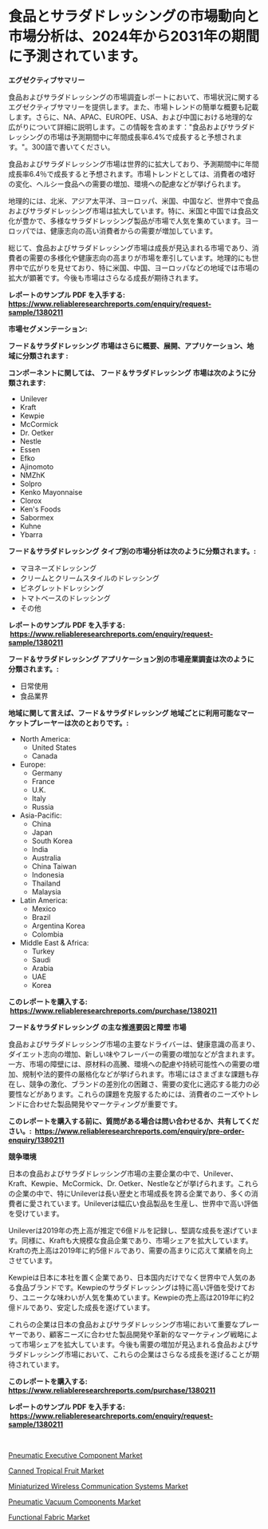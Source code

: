 <p><h1>食品とサラダドレッシングの市場動向と市場分析は、2024年から2031年の期間に予測されています。</h1></p><p><strong>エグゼクティブサマリー</strong></p>
<p><p>食品およびサラダドレッシングの市場調査レポートにおいて、市場状況に関するエグゼクティブサマリーを提供します。また、市場トレンドの簡単な概要も記載します。さらに、NA、APAC、EUROPE、USA、および中国における地理的な広がりについて詳細に説明します。この情報を含めます："食品およびサラダドレッシングの市場は予測期間中に年間成長率6.4%で成長すると予想されます。"。300語で書いてください。</p><p>食品およびサラダドレッシング市場は世界的に拡大しており、予測期間中に年間成長率6.4％で成長すると予想されます。市場トレンドとしては、消費者の嗜好の変化、ヘルシー食品への需要の増加、環境への配慮などが挙げられます。</p><p>地理的には、北米、アジア太平洋、ヨーロッパ、米国、中国など、世界中で食品およびサラダドレッシング市場は拡大しています。特に、米国と中国では食品文化が豊かで、多様なサラダドレッシング製品が市場で人気を集めています。ヨーロッパでは、健康志向の高い消費者からの需要が増加しています。</p><p>総じて、食品およびサラダドレッシング市場は成長が見込まれる市場であり、消費者の需要の多様化や健康志向の高まりが市場を牽引しています。地理的にも世界中で広がりを見せており、特に米国、中国、ヨーロッパなどの地域では市場の拡大が顕著です。今後も市場はさらなる成長が期待されます。</p></p>
<p><strong>レポートのサンプル PDF を入手する: <a href="https://www.reliableresearchreports.com/enquiry/request-sample/1380211">https://www.reliableresearchreports.com/enquiry/request-sample/1380211</a></strong></p>
<p><strong>市場セグメンテーション:</strong></p>
<p><strong> フード＆サラダドレッシング 市場はさらに概要、展開、アプリケーション、地域に分類されます :</strong></p>
<p><strong>コンポーネントに関しては、 フード＆サラダドレッシング 市場は次のように分類されます: &nbsp;</strong></p>
<p><ul><li>Unilever</li><li>Kraft</li><li>Kewpie</li><li>McCormick</li><li>Dr. Oetker</li><li>Nestle</li><li>Essen</li><li>Efko</li><li>Ajinomoto</li><li>NMZhK</li><li>Solpro</li><li>Kenko Mayonnaise</li><li>Clorox</li><li>Ken's Foods</li><li>Sabormex</li><li>Kuhne</li><li>Ybarra</li></ul></p>
<p><strong> フード＆サラダドレッシング タイプ別の市場分析は次のように分類されます。:</strong></p>
<p><ul><li>マヨネーズドレッシング</li><li>クリームとクリームスタイルのドレッシング</li><li>ビネグレットドレッシング</li><li>トマトベースのドレッシング</li><li>その他</li></ul></p>
<p><strong>レポートのサンプル PDF を入手する: &nbsp;<a href="https://www.reliableresearchreports.com/enquiry/request-sample/1380211">https://www.reliableresearchreports.com/enquiry/request-sample/1380211</a></strong></p>
<p><strong> フード＆サラダドレッシング アプリケーション別の市場産業調査は次のように分類されます。:</strong></p>
<p><ul><li>日常使用</li><li>食品業界</li></ul></p>
<p><strong>地域に関して言えば、フード＆サラダドレッシング 地域ごとに利用可能なマーケットプレーヤーは次のとおりです。:</strong></p>
<p><ul>
    <li>
        North America:
        <ul>
            <li>United States</li>
            <li>Canada</li>
        </ul>
    </li>
    <li>
        Europe:
        <ul>
            <li>Germany</li>
            <li>France</li>
            <li>U.K.</li>
            <li>Italy</li>
            <li>Russia</li>
        </ul>
    </li>
    <li>
        Asia-Pacific:
        <ul>
            <li>China</li>
            <li>Japan</li>
            <li>South Korea</li>
            <li>India</li>
            <li>Australia</li>
            <li>China Taiwan</li>
            <li>Indonesia</li>
            <li>Thailand</li>
            <li>Malaysia</li>
        </ul>
    </li>
    <li>
        Latin America:
        <ul>
            <li>Mexico</li>
            <li>Brazil</li>
            <li>Argentina Korea</li>
            <li>Colombia</li>
        </ul>
    </li>
    <li>
        Middle East & Africa:
        <ul>
            <li>Turkey</li>
            <li>Saudi</li>
            <li>Arabia</li>
            <li>UAE</li>
            <li>Korea</li>
        </ul>
    </li>
    </ul></p>
<p><strong>このレポートを購入する: &nbsp;<a href="https://www.reliableresearchreports.com/purchase/1380211">https://www.reliableresearchreports.com/purchase/1380211</a></strong></p>
<p><strong>フード＆サラダドレッシング の主な推進要因と障壁 市場</strong></p>
<p><p>食品およびサラダドレッシング市場の主要なドライバーは、健康意識の高まり、ダイエット志向の増加、新しい味やフレーバーの需要の増加などが含まれます。一方、市場の障壁には、原材料の高騰、環境への配慮や持続可能性への需要の増加、規制や法的要件の厳格化などが挙げられます。市場にはさまざまな課題も存在し、競争の激化、ブランドの差別化の困難さ、需要の変化に適応する能力の必要性などがあります。これらの課題を克服するためには、消費者のニーズやトレンドに合わせた製品開発やマーケティングが重要です。</p></p>
<p><strong>このレポートを購入する前に、質問がある場合は問い合わせるか、共有してください。:&nbsp; <a href="https://www.reliableresearchreports.com/enquiry/pre-order-enquiry/1380211">https://www.reliableresearchreports.com/enquiry/pre-order-enquiry/1380211</a></strong></p>
<p><strong>競争環境</strong></p>
<p><p>日本の食品およびサラダドレッシング市場の主要企業の中で、Unilever、Kraft、Kewpie、McCormick、Dr. Oetker、Nestleなどが挙げられます。これらの企業の中で、特にUnileverは長い歴史と市場成長を誇る企業であり、多くの消費者に愛されています。Unileverは幅広い食品製品を生産し、世界中で高い評価を受けています。</p><p>Unileverは2019年の売上高が推定で6億ドルを記録し、堅調な成長を遂げています。同様に、Kraftも大規模な食品企業であり、市場シェアを拡大しています。Kraftの売上高は2019年に約5億ドルであり、需要の高まりに応えて業績を向上させています。</p><p>Kewpieは日本に本社を置く企業であり、日本国内だけでなく世界中で人気のある食品ブランドです。Kewpieのサラダドレッシングは特に高い評価を受けており、ユニークな味わいが人気を集めています。Kewpieの売上高は2019年に約2億ドルであり、安定した成長を遂げています。</p><p>これらの企業は日本の食品およびサラダドレッシング市場において重要なプレーヤーであり、顧客ニーズに合わせた製品開発や革新的なマーケティング戦略によって市場シェアを拡大しています。今後も需要の増加が見込まれる食品およびサラダドレッシング市場において、これらの企業はさらなる成長を遂げることが期待されています。</p></p>
<p><strong>このレポートを購入する: &nbsp; <a href="https://www.reliableresearchreports.com/purchase/1380211">https://www.reliableresearchreports.com/purchase/1380211</a></strong></p>
<p><strong>レポートのサンプル PDF を入手する: &nbsp;<a href="https://www.reliableresearchreports.com/enquiry/request-sample/1380211">https://www.reliableresearchreports.com/enquiry/request-sample/1380211</a></strong><strong></strong></p>
<p>&nbsp;</p>
<p><p><a href="https://thundering-castanet-c65.notion.site/Pneumatic-Executive-Component-Market-Research-Report-Reveals-The-Latest-Trends-And-Opportunities-of--1f5176bed60b47228ba185f5a0e1b4e0">Pneumatic Executive Component Market</a></p><p><a href="https://view.publitas.com/reportprime-1/canned-tropical-fruit-market-size-furnishes-valuable-information-encompassing-market-share-market-trends-and-projections-spanning-from-2024-to-2031/">Canned Tropical Fruit Market</a></p><p><a href="https://issuu.com/reportprime-2/docs/miniaturized-wireless-communication-systems-market">Miniaturized Wireless Communication Systems Market</a></p><p><a href="https://bubble-tree-ea4.notion.site/Pneumatic-Vacuum-Components-Market-A-Comprehensive-Report-of-its-Market-Share-Growth-Trends-2024--4b925789721141dc9733f738ac34d289">Pneumatic Vacuum Components Market</a></p><p><a href="https://github.com/dringals/Market-Research-Report-List-3/blob/main/functional-fabric-market.md">Functional Fabric Market</a></p></p>